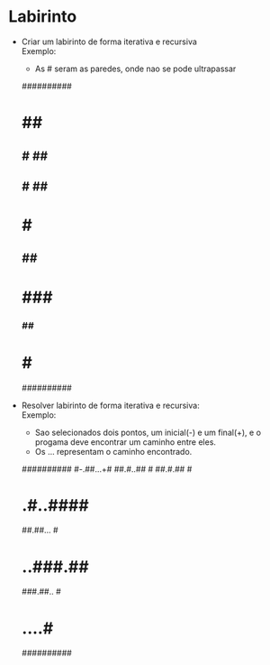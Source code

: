 # Labirinto

- Criar um labirinto de forma iterativa e recursiva  
	Exemplo:   
	- As # seram as paredes, onde nao se pode ultrapassar

    ##########
    #  ##    #
    ## #  ## #
    ## # ##  #
    #  #  ####
    ## ##    #
    #   ### ##
    ### ##   #
    #      # #
    ##########

- Resolver labirinto de forma iterativa e recursiva:    
	Exemplo:  
	- Sao selecionados dois pontos, um inicial(-) e um final(+), e o progama deve encontrar um caminho entre eles.  
	- Os ... representam o caminho encontrado.  

    ##########
    #-.##...+#
    ##.#..## #
    ##.#.##  #
    # .#..####
    ##.##... #
    # ..###.##
    ###.##.. #
    #  ....# #
    ##########



